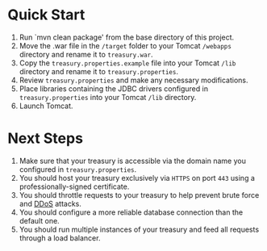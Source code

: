 Quick Start
===========

1. Run `mvn clean package' from the base directory of this project.
2. Move the .war file in the `/target` folder to your Tomcat `/webapps` directory and rename it to `treasury.war`.
3. Copy the `treasury.properties.example` file into your Tomcat `/lib` directory and rename it to `treasury.properties`.
4. Review `treasury.properties` and make any necessary modifications.
5. Place libraries containing the JDBC drivers configured in `treasury.properties` into your Tomcat `/lib` directory.
6. Launch Tomcat.

Next Steps
==========

1. Make sure that your treasury is accessible via the domain name you configured in `treasury.properties`.
2. You should host your treasury exclusively via `HTTPS` on port `443` using a professionally-signed certificate.
3. You should throttle requests to your treasury to help prevent brute force and [DDoS] attacks.
4. You should configure a more reliable database connection than the default one.
5. You should run multiple instances of your treasury and feed all requests through a load balancer.


[DDOS]: http://en.wikipedia.org/wiki/Denial-of-service_attack
